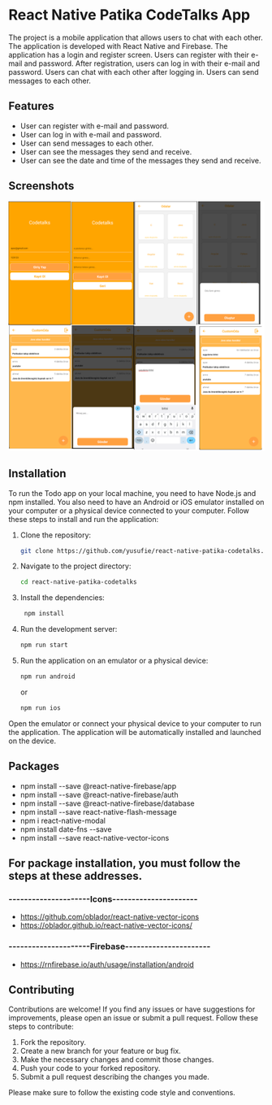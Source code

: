 # React Native Patika CodeTalks App
The project is a mobile application that allows users to chat with each other. The application is developed with React Native and Firebase. The application has a login and register screen. Users can register with their e-mail and password. After registration, users can log in with their e-mail and password. Users can chat with each other after logging in. Users can send messages to each other.


## Features
- User can register with e-mail and password.
- User can log in with e-mail and password.
- User can send messages to each other.
- User can see the messages they send and receive.
- User can see the date and time of the messages they send and receive.


## Screenshots

![picture](./src/assets/readme_1.png)

## Installation

To run the Todo app on your local machine, you need to have Node.js and npm installed. You also need to have an Android or iOS emulator installed on your computer or a physical device connected to your computer. Follow these steps to install and run the application:

1. Clone the repository:

   ```bash
   git clone https://github.com/yusufie/react-native-patika-codetalks.git
    ```

2. Navigate to the project directory:

   ```bash
   cd react-native-patika-codetalks
   ```

3. Install the dependencies:

   ```bash
    npm install
    ```

4. Run the development server:

   ```bash
   npm run start
   ```

6. Run the application on an emulator or a physical device:

   ```bash
   npm run android
   ```

   or

   ```bash
   npm run ios
   ```

Open the emulator or connect your physical device to your computer to run the application. The application will be automatically installed and launched on the device.


## Packages
- npm install --save @react-native-firebase/app
- npm install --save @react-native-firebase/auth
- npm install --save @react-native-firebase/database
- npm install --save react-native-flash-message
- npm i react-native-modal
- npm install date-fns --save
- npm install --save react-native-vector-icons

## For package installation, you must follow the steps at these addresses.

### ---------------------Icons----------------------
- https://github.com/oblador/react-native-vector-icons
- https://oblador.github.io/react-native-vector-icons/

### ---------------------Firebase----------------------
- https://rnfirebase.io/auth/usage/installation/android


## Contributing

Contributions are welcome! If you find any issues or have suggestions for improvements, please open an issue or submit a pull request. Follow these steps to contribute:

1. Fork the repository.
2. Create a new branch for your feature or bug fix.
3. Make the necessary changes and commit those changes.
4. Push your code to your forked repository.
5. Submit a pull request describing the changes you made.

Please make sure to follow the existing code style and conventions.
